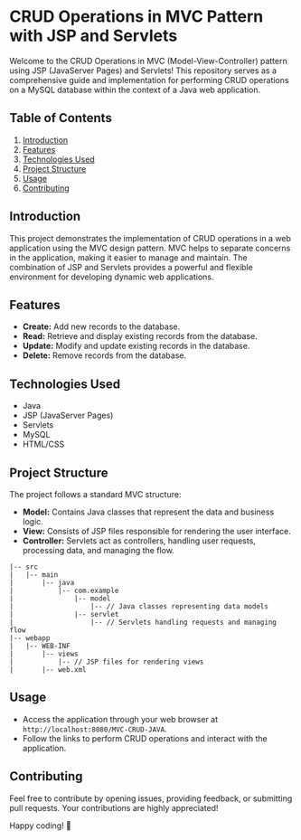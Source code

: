 # CRUD Operations in MVC Pattern with JSP and Servlets

Welcome to the CRUD Operations in MVC (Model-View-Controller) pattern using JSP (JavaServer Pages) and Servlets! This repository serves as a comprehensive guide and implementation for performing CRUD operations on a MySQL database within the context of a Java web application.

## Table of Contents

1. [Introduction](#introduction)
2. [Features](#features)
3. [Technologies Used](#technologies-used)
4. [Project Structure](#project-structure)
5. [Usage](#usage)
6. [Contributing](#contributing)

## Introduction

This project demonstrates the implementation of CRUD operations in a web application using the MVC design pattern. MVC helps to separate concerns in the application, making it easier to manage and maintain. The combination of JSP and Servlets provides a powerful and flexible environment for developing dynamic web applications.

## Features

- **Create:** Add new records to the database.
- **Read:** Retrieve and display existing records from the database.
- **Update:** Modify and update existing records in the database.
- **Delete:** Remove records from the database.

## Technologies Used

- Java
- JSP (JavaServer Pages)
- Servlets
- MySQL
- HTML/CSS

## Project Structure

The project follows a standard MVC structure:

- **Model:** Contains Java classes that represent the data and business logic.
- **View:** Consists of JSP files responsible for rendering the user interface.
- **Controller:** Servlets act as controllers, handling user requests, processing data, and managing the flow.

```
|-- src
|   |-- main
|       |-- java
|           |-- com.example
|               |-- model
|                   |-- // Java classes representing data models
|               |-- servlet
|                   |-- // Servlets handling requests and managing flow
|-- webapp
|   |-- WEB-INF
|       |-- views
|           |-- // JSP files for rendering views
|       |-- web.xml

```

## Usage

- Access the application through your web browser at `http://localhost:8080/MVC-CRUD-JAVA`.
- Follow the links to perform CRUD operations and interact with the application.

## Contributing

Feel free to contribute by opening issues, providing feedback, or submitting pull requests. Your contributions are highly appreciated!

Happy coding! 🚀







